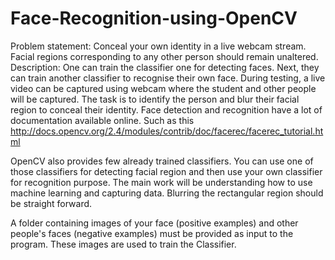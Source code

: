 # Face-Recognition-using-OpenCV

Problem statement: Conceal your own identity in a live webcam stream. Facial regions corresponding to any other person should remain unaltered.
Description: One can train the classifier one for detecting faces. Next, they can train another classifier to recognise their own face. During testing, a live video can be captured using webcam where the student and other people will be captured. The task is to identify the person and blur their facial region to conceal their identity. Face detection and recognition have a lot of documentation available online. Such as this http://docs.opencv.org/2.4/modules/contrib/doc/facerec/facerec_tutorial.html

OpenCV also provides few already trained classifiers. You can use one of those classifiers for detecting facial region and then use your own classifier for recognition purpose. The main work will be understanding how to use machine learning and capturing data. Blurring the rectangular region should be straight forward.

A folder containing images of your face (positive examples) and other people's faces (negative examples) must be provided as input to the program. These images are used to train the Classifier.
